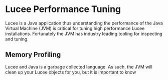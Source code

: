 # Lucee Performance Tuning

Lucee is a Java application thus understanding the performance of the Java Virtual Machine \(JVM\) is critical for tuning high performance Lucee installations. Fortunately the JVM has industry leading tooling for inspecting and tuning.

## Memory Profiling

Lucee and Java is a garbage collected language. As such, the JVM will clean up your Lucee objects for you, but it is important to know 

